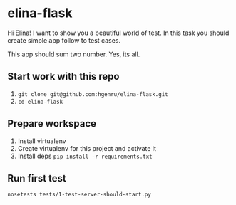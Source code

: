 # elina-flask

Hi Elina! I want to show you a beautiful world of test.
In this task you should create simple app follow to test cases.

This app should sum two number. Yes, its all.

## Start work with this repo
1. `git clone git@github.com:hgenru/elina-flask.git`
2. `cd elina-flask`

## Prepare workspace
1. Install virtualenv
2. Create virtualenv for this project and activate it
3. Install deps `pip install -r requirements.txt`

## Run first test
`nosetests tests/1-test-server-should-start.py`
